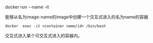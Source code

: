 docker run --name  -it 

能够从名为image-name的image中创建一个交互式进入的名为name的容器

`docker  exec -it <container name/id> /bin/bash`

交互式进入某个可交互式进入的容器内。